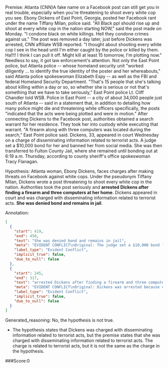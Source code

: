
Premise:
Atlanta (CNN)A fake name on a Facebook post can still get you in real trouble, especially when you're threatening to shoot every white cop you see. Ebony Dickens of East Point, Georgia, posted her Facebook rant under the name Tiffany Milan, police said. "All Black ppl should rise up and shoot at every white cop in the nation starting NOW," said the post made on Monday. "I condone black on white killings. Hell they condone crimes against us." The post was removed a day later, just before Dickens was arrested, CNN affiliate WSB reported. "I thought about shooting every white cop I see in the head until I'm either caught by the police or killed by them.  Ha!!!!  I think I can pull it off.  Might kill at least 15 tomorrow, I'm plotting now." Needless to say, it got law enforcement's attention. Not only the East Point police, but Atlanta police -- whose homeland security unit "worked diligently ... to identify the true identity of the poster and her whereabouts," said Atlanta police spokeswoman Elizabeth Espy -- as well as the FBI and federal Homeland Security Department. "That's 15 people that she's talking about killing within a day or so, so whether she is serious or not that's something that we have to take seriously," East Point police Lt. Cliff Chandler told WSB. Police in East Point -- a city of about 34,000 people just south of Atlanta -- said in a statement that, in addition to detailing how many police might die and threatening white officers specifically, the posts "indicated that the acts were being plotted and were in motion." After connecting Dickens to the Facebook post, authorities obtained a search warrant for her residence. They took her into custody while executing that warrant. "A firearm along with three computers was located during the search," East Point police said. Dickens, 33, appeared in court Wednesday on a charge of disseminating information related to terrorist acts. A judge set a $10,000 bond for her and banned her from social media. She was then transferred to Fulton County Jail, where she remained until bonding out at 6:19 a.m. Thursday, according to county sheriff's office spokeswoman Tracy Flanagan.


Hypothesis:
Atlanta woman, Ebony Dickens, faces charges after making threats on Facebook against white cops. Under the pseudonym Tiffany Milan, Dickens wrote a post threatening to shoot every white cop in the nation. Authorities took the post seriously and **arrested Dickens after finding a firearm and three computers at her home**. Dickens appeared in court and was charged with disseminating information related to terrorist acts. **She was denied bond and remains in jail**.

Annotation:
```json
[
  {
    "start": 419,
    "end": 458,
    "text": "She was denied bond and remains in jail",
    "meta": "EVIDENT CONFLICT\nOriginal: The judge set a $10,000 bond for her and banned her from social media.\nGenerative: She was denied bond and remains in jail.",
    "label_type": "Evident Conflict",
    "implicit_true": false,
    "due_to_null": false
  },
  {
    "start": 245,
    "end": 317,
    "text": "arrested Dickens after finding a firearm and three computers at her home",
    "meta": "EVIDENT CONFLICT\nOriginal: Dickens was arrested because of her threatening post, the firearm and three computers was located during the search.\nGenerative: arrested Dickens after finding a firearm and three computers at her home",
    "label_type": "Evident Conflict",
    "implicit_true": false,
    "due_to_null": false
  }
]
```

Generated_reasoning:
No, the hypothesis is not true. 
- The hypothesis states that Dickens was charged with disseminating information related to terrorist acts, but the premise states that she was charged with disseminating information related to terrorist acts. The charge is related to terrorist acts, but it is not the same as the charge in the hypothesis.

###Score:0
